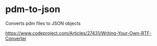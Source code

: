# pdm-to-json
Converts pdm files to JSON objects

https://www.codeproject.com/Articles/27431/Writing-Your-Own-RTF-Converter
